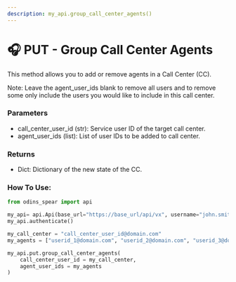 ```yaml
---
description: my_api.group_call_center_agents()
---
```


# 🎧 PUT - Group Call Center Agents

This method allows you to add or remove agents in a Call Center (CC).&#x20;

Note: Leave the agent\_user\_ids blank to remove all users and to remove some only include the users you would like to include in this call center.

### Parameters&#x20;

* call\_center\_user\_id (str): Service user ID of the target call center.
* agent\_user\_ids (list): List of user IDs to be added to call center.

### Returns

* Dict: Dictionary of the new state of the CC.

### How To Use:

```python
from odins_spear import api

my_api= api.Api(base_url="https://base_url/api/vx", username="john.smith", password="ODIN_INSTANCE_1")
my_api.authenticate()

my_call_center = "call_center_user_id@domain.com"
my_agents = ["userid_1@domain.com", "userid_2@domain.com", "userid_3@domain.com"]

my_api.put.group_call_center_agents(
    call_center_user_id = my_call_center,
    agent_user_ids = my_agents
)
```
